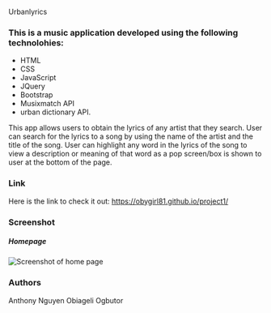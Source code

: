 Urbanlyrics

### This is a music application developed using the following technolohies: 
* HTML
* CSS
* JavaScript
*  JQuery
* Bootstrap
* Musixmatch API
* urban dictionary API.

This app allows users to obtain the lyrics of any artist that they search. User can search for the lyrics to a song by using the name of the artist and the title of the song.
User can highlight any word in the lyrics of the song to view a description or meaning of that word as a pop screen/box is shown to user at the bottom of the page.

### Link
Here is the link to check it out: https://obygirl81.github.io/project1/

### Screenshot
##### Homepage
![Screenshot of home page](https://github.com/briiguy/project1/blob/master/images/Screen%20Shot%202019-10-14%20at%202.49.52%20PM.png)

### Authors
Anthony Nguyen
Obiageli Ogbutor